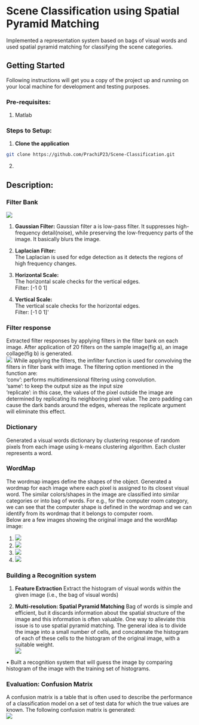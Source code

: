 # Scene Classification using Spatial Pyramid Matching
Implemented a representation system based on bags of visual words and used spatial pyramid matching for classifying the scene categories.

## Getting Started
Following instructions will get you a copy of the project up and running on your local machine for development and testing purposes.

### Pre-requisites:
1. Matlab

### Steps to Setup:
1. **Clone the application**
```bash
git clone https://github.com/PrachiP23/Scene-Classification.git
```

2.

## Description:

### Filter Bank
![](readme_images/filterbank.jpeg)

1. **Gaussian Filter:**
Gaussian filter a is low-pass filter. It suppresses high-frequency detail(noise), while preserving the low-frequency parts of the image. It basically blurs the image.  

2. **Laplacian Filter:**  
The Laplacian is used for edge detection as it detects the regions of high frequency changes.  

3. **Horizontal Scale:**  
The horizontal scale checks for the vertical edges.  
Filter: [-1 0 1]  
4. **Vertical Scale:**  
The vertical scale checks for the horizontal edges.  
Filter: [-1 0 1]'  

### Filter response
Extracted filter responses by applying filters in the filter bank on each image. After application of 20 filters on the sample image(fig a), an image collage(fig b) is generated.  
![](readme_images/filterResponse.jpeg)
While applying the filters, the imfilter function is used for convolving the filters in filter bank with image. The filtering option mentioned in the function are:  
‘conv’: performs multidimensional filtering using convolution.  
‘same’: to keep the output size as the input size  
‘replicate’: in this case, the values of the pixel outside the image are determined by replicating its neighboring pixel value. The zero padding can cause the dark bands around the edges, whereas the replicate argument will eliminate this effect.  


### Dictionary
Generated a visual words dictionary by clustering response of random pixels from each image using k-means clustering algorithm. Each cluster represents a word.  

### WordMap
The wordmap images define the shapes of the object. Generated a wordmap for each image where each pixel is assigned to its closest visual word. The similar colors/shapes in the image are classified into similar categories or into bag of words.
For e.g., for the computer room category, we can see that the computer shape is defined in the wordmap and we can identify from its wordmap that it belongs to computer room.  
Below are a few images showing the original image and the wordMap image:  
1. ![](readme_images/wordMap1.jpeg)  
2. ![](readme_images/wordMap2.jpeg)  
3. ![](readme_images/wordMap3.jpeg)  
4. ![](readme_images/wordMap4.jpeg)  

### Building a Recognition system
1. **Feature Extraction**
Extract the histogram of visual words within the given image (i.e., the bag of visual words)

2. **Multi-resolution: Spatial Pyramid Matching**
Bag of words is simple and efficient, but it discards information about the spatial structure of the image and this information is often valuable. One way to alleviate this issue is to use spatial pyramid matching. The general idea is to divide the image into a small number of cells, and concatenate the histogram of each of these cells to the histogram of the original image, with a suitable weight.  
![](readme_images/SPM.jpeg)  

•	Built a recognition system that will guess the image by comparing histogram of the image with the training set of histograms.


### Evaluation: Confusion Matrix
  A confusion matrix is a table that is often used to describe the performance of a classification model  on a set of test data for which the true values are known. The following confusion matrix is generated:  
![](readme_images/confusionMatrix.jpeg)  
